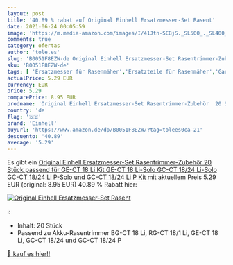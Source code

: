 ```yaml
---
layout: post
title: '40.89 % rabat auf Original Einhell Ersatzmesser-Set Rasent'
date: 2021-06-24 00:05:59
image: 'https://m.media-amazon.com/images/I/41Jtn-SCBjS._SL500_._SL400_.jpg'
comments: true
category: ofertas
author: 'tole.es'
slug: 'B0051F8EZW-de Original Einhell Ersatzmesser-Set Rasentrimmer-Zubehör 20...'
sku: 'B0051F8EZW-de'
tags: [ 'Ersatzmesser für Rasenmäher','Ersatzteile für Rasenmäher','Garten','Rasenmäher & Elektrische Gartenwerkzeuge','Rasenmäherersatzteile & Rasenmäherzubehör','einhell', ]
actualPrice: 5.29 EUR
currency: EUR
price: 5.29
comparePrice: 8.95 EUR
prodname: 'Original Einhell Ersatzmesser-Set Rasentrimmer-Zubehör  20 Stück  passend für GE-CT 18 Li Kit  GE-CT 18 Li-Solo  GC-CT 18/24 Li-Solo  GC-CT 18/24 Li P-Solo und GC-CT 18/24 Li P Kit '
country: 'de'
flag: '🇩🇪'
brand: 'Einhell'
buyurl: 'https://www.amazon.de/dp/B0051F8EZW/?tag=tolees0ca-21'
descuento: '40.89'
average: '5.29'
---
```


Es gibt ein [Original Einhell Ersatzmesser-Set Rasentrimmer-Zubehör  20 Stück  passend für GE-CT 18 Li Kit  GE-CT 18 Li-Solo  GC-CT 18/24 Li-Solo  GC-CT 18/24 Li P-Solo und GC-CT 18/24 Li P Kit ](https://www.amazon.de/dp/B0051F8EZW/?tag=tolees0ca-21) mit aktuellem Preis 5.29 EUR (original: 8.95 EUR) 40.89 % Rabatt hier:

[![Original Einhell Ersatzmesser-Set Rasent](https://m.media-amazon.com/images/I/41Jtn-SCBjS._SL500_._SL400_.jpg)](https://www.amazon.de/dp/B0051F8EZW/?tag=tolees0ca-21)

ℹ️:

- Inhalt: 20 Stück
- Passend zu Akku-Rasentrimmer BG-CT 18 Li, RG-CT 18/1 Li, GE-CT 18 Li, GC-CT 18/24 und GC-CT 18/24 P

[🛒 kauf es hier!!](https://www.amazon.de/dp/B0051F8EZW/?tag=tolees0ca-21)
